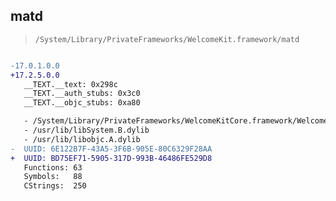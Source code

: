 ## matd

> `/System/Library/PrivateFrameworks/WelcomeKit.framework/matd`

```diff

-17.0.1.0.0
+17.2.5.0.0
   __TEXT.__text: 0x298c
   __TEXT.__auth_stubs: 0x3c0
   __TEXT.__objc_stubs: 0xa80

   - /System/Library/PrivateFrameworks/WelcomeKitCore.framework/WelcomeKitCore
   - /usr/lib/libSystem.B.dylib
   - /usr/lib/libobjc.A.dylib
-  UUID: 6E122B7F-43A5-3F6B-905E-80C6329F28AA
+  UUID: BD75EF71-5905-317D-993B-46486FE529D8
   Functions: 63
   Symbols:   88
   CStrings:  250

```
